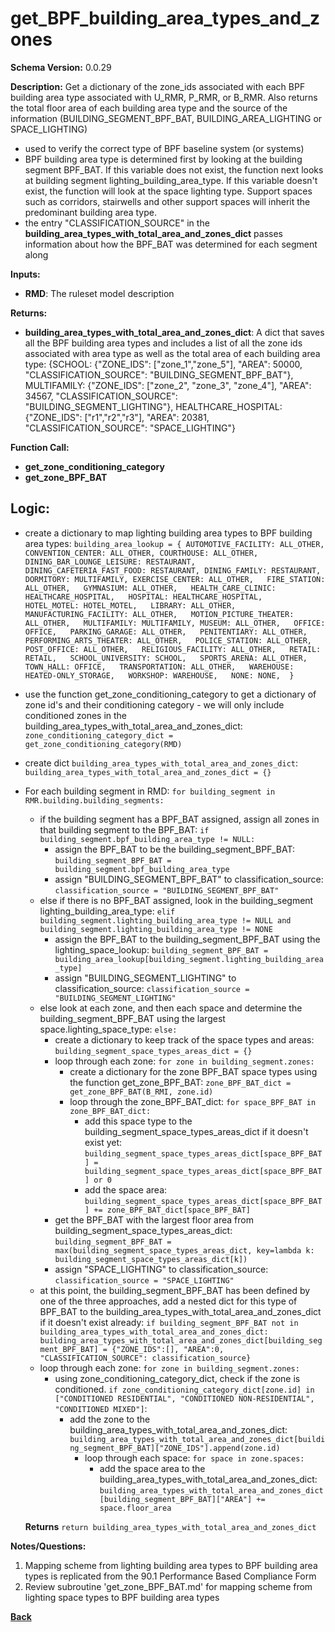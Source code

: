 # get_BPF_building_area_types_and_zones
**Schema Version:** 0.0.29

**Description:** Get a dictionary of the zone_ids associated with each BPF building area type associated with U_RMR, P_RMR, or B_RMR. Also returns the total floor area of each building area type and the source of the information (BUILDING_SEGMENT_BPF_BAT, BUILDING_AREA_LIGHTING or SPACE_LIGHTING)
- used to verify the correct type of BPF baseline system (or systems)
- BPF building area type is determined first by looking at the building segment BPF_BAT.  If this variable does not exist, the function next looks at building segment lighting_building_area_type.  If this variable doesn't exist, the function will look at the space lighting type.  Support spaces such as corridors, stairwells and other support spaces will inherit the predominant building area type.
- the entry "CLASSIFICATION_SOURCE" in the **building_area_types_with_total_area_and_zones_dict** passes information about how the BPF_BAT was determined for each segment along

**Inputs:**  
- **RMD**: The ruleset model description

**Returns:**  
- **building_area_types_with_total_area_and_zones_dict**: A dict that saves all the BPF building area types and includes a list of all the zone ids associated with area type as well as the total area of each building area type: {SCHOOL: {"ZONE_IDS": ["zone_1","zone_5"], "AREA": 50000, "CLASSIFICATION_SOURCE": "BUILDING_SEGMENT_BPF_BAT"}, MULTIFAMILY: {"ZONE_IDS": ["zone_2", "zone_3", "zone_4"], "AREA": 34567, "CLASSIFICATION_SOURCE": "BUILDING_SEGMENT_LIGHTING"}, HEALTHCARE_HOSPITAL: {"ZONE_IDS": ["r1","r2","r3"], "AREA": 20381, "CLASSIFICATION_SOURCE": "SPACE_LIGHTING"}
 
**Function Call:** 
- **get_zone_conditioning_category**
- **get_zone_BPF_BAT**

## Logic:  

- create a dictionary to map lighting building area types to BPF building area types: ```building_area_lookup = {
	AUTOMOTIVE_FACILITY: ALL_OTHER,
	CONVENTION_CENTER: ALL_OTHER,
	COURTHOUSE: ALL_OTHER,
	DINING_BAR_LOUNGE_LEISURE: RESTAURANT,  
	DINING_CAFETERIA_FAST_FOOD: RESTAURANT,
	DINING_FAMILY: RESTAURANT,
	DORMITORY: MULTIFAMILY,
	EXERCISE_CENTER: ALL_OTHER,  
	FIRE_STATION: ALL_OTHER,  
	GYMNASIUM: ALL_OTHER,  
	HEALTH_CARE_CLINIC: HEALTHCARE_HOSPITAL,  
	HOSPITAL: HEALTHCARE_HOSPITAL,  
	HOTEL_MOTEL: HOTEL_MOTEL,  
	LIBRARY: ALL_OTHER,  
	MANUFACTURING_FACILITY: ALL_OTHER,  
	MOTION_PICTURE_THEATER: ALL_OTHER,  
	MULTIFAMILY: MULTIFAMILY,
	MUSEUM: ALL_OTHER,  
	OFFICE: OFFICE,  
	PARKING_GARAGE: ALL_OTHER,  
	PENITENTIARY: ALL_OTHER,  
	PERFORMING_ARTS_THEATER: ALL_OTHER,  
	POLICE_STATION: ALL_OTHER,  
	POST_OFFICE: ALL_OTHER,  
	RELIGIOUS_FACILITY: ALL_OTHER,  
	RETAIL: RETAIL,  
	SCHOOL_UNIVERSITY: SCHOOL,  
	SPORTS_ARENA: ALL_OTHER,
	TOWN_HALL: OFFICE,  
	TRANSPORTATION: ALL_OTHER,  
	WAREHOUSE: HEATED-ONLY_STORAGE,  
	WORKSHOP: WAREHOUSE,  
	NONE: NONE, 
	}```

- use the function get_zone_conditioning_category to get a dictionary of zone id's and their conditioning category - we will only include conditioned zones in the building_area_types_with_total_area_and_zones_dict: `zone_conditioning_category_dict = get_zone_conditioning_category(RMD)`
- create dict `building_area_types_with_total_area_and_zones_dict`: `building_area_types_with_total_area_and_zones_dict = {}`
- For each building segment in RMD: `for building_segment in RMR.building.building_segments:`
	- if the building segment has a BPF_BAT assigned, assign all zones in that building segment to the BPF_BAT: `if building_segment.bpf_building_area_type != NULL:`
		- assign the BPF_BAT to be the building_segment_BPF_BAT: `building_segment_BPF_BAT = building_segment.bpf_building_area_type`
		- assign "BUILDING_SEGMENT_BPF_BAT" to classification_source: `classification_source = "BUILDING_SEGMENT_BPF_BAT"`
	- else if there is no BPF_BAT assigned, look in the building_segment lighting_building_area_type: `elif building_segment.lighting_building_area_type != NULL and building_segment.lighting_building_area_type != NONE`
		- assign the BPF_BAT to the building_segment_BPF_BAT using the lighting_space_lookup: `building_segment_BPF_BAT = building_area_lookup[building_segment.lighting_building_area_type]`
		- assign "BUILDING_SEGMENT_LIGHTING" to classification_source: `classification_source = "BUILDING_SEGMENT_LIGHTING"`
	- else look at each zone, and then each space and determine the building_segment_BPF_BAT using the largest space.lighting_space_type: `else:`
		- create a dictionary to keep track of the space types and areas: `building_segment_space_types_areas_dict = {}`
		- loop through each zone: `for zone in building_segment.zones:`
			- create a dictionary for the zone BPF_BAT space types using the function get_zone_BPF_BAT: `zone_BPF_BAT_dict = get_zone_BPF_BAT(B_RMI, zone.id)`
			- loop through the zone_BPF_BAT_dict: `for space_BPF_BAT in zone_BPF_BAT_dict:`
				- add this space type to the building_segment_space_types_areas_dict if it doesn't exist yet: `building_segment_space_types_areas_dict[space_BPF_BAT] = building_segment_space_types_areas_dict[space_BPF_BAT] or 0`
				- add the space area: `building_segment_space_types_areas_dict[space_BPF_BAT] += zone_BPF_BAT_dict[space_BPF_BAT]`
		- get the BPF_BAT with the largest floor area from building_segment_space_types_areas_dict: `building_segment_BPF_BAT = max(building_segment_space_types_areas_dict, key=lambda k: building_segment_space_types_areas_dict[k])`
		- assign "SPACE_LIGHTING" to classification_source: `classification_source = "SPACE_LIGHTING"`
	- at this point, the building_segment_BPF_BAT has been defined by one of the three approaches, add a nested dict for this type of BPF_BAT to the building_area_types_with_total_area_and_zones_dict if it doesn't exist already: `if building_segment_BPF_BAT not in building_area_types_with_total_area_and_zones_dict: building_area_types_with_total_area_and_zones_dict[building_segment_BPF_BAT] = {"ZONE_IDS":[], "AREA":0, "CLASSIFICATION_SOURCE": classification_source}`
	- loop through each zone: `for zone in building_segment.zones:`
		- using zone_conditioning_category_dict, check if the zone is conditioned. `if zone_conditioning_category_dict[zone.id] in ["CONDITIONED RESIDENTIAL", "CONDITIONED NON-RESIDENTIAL", "CONDITIONED MIXED"]`:
			- add the zone to the building_area_types_with_total_area_and_zones_dict: `building_area_types_with_total_area_and_zones_dict[building_segment_BPF_BAT]["ZONE_IDS"].append(zone.id)`
				- loop through each space: `for space in zone.spaces:`
					- add the space area to the building_area_types_with_total_area_and_zones_dict: `building_area_types_with_total_area_and_zones_dict[building_segment_BPF_BAT]["AREA"] += space.floor_area`

	 **Returns** `return building_area_types_with_total_area_and_zones_dict`  

**Notes/Questions:**  
1. Mapping scheme from lighting building area types to BPF building area types is replicated from the 90.1 Performance Based Compliance Form
2. Review subroutine 'get_zone_BPF_BAT.md' for mapping scheme from lighting space types to BPF building area types

**[Back](../_toc.md)**
